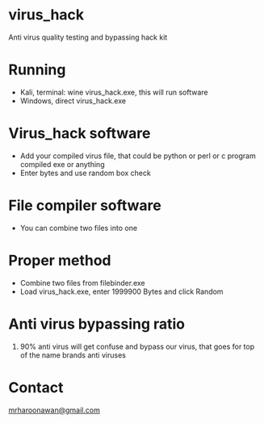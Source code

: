 # virus_hack
Anti virus quality testing and bypassing hack kit

# Running
- Kali, terminal: wine virus_hack.exe, this will run software
- Windows, direct virus_hack.exe

# Virus_hack software
- Add your compiled virus file, that could be python or perl or c program compiled exe or anything
- Enter bytes and use random box check

# File compiler software
- You can combine two files into one 

 # Proper method
 - Combine two files from filebinder.exe <cleanprogram> <virus> <new output name>
 - Load virus_hack.exe, enter 1999900 Bytes and click Random
 
# Anti virus bypassing ratio
1. 90% anti virus will get confuse and bypass our virus, that goes for top of the name brands anti viruses

# Contact
mrharoonawan@gmail.com
